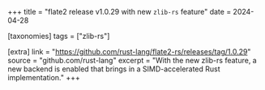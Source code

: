 +++
title = "flate2 release v1.0.29 with new `zlib-rs` feature"
date = 2024-04-28

[taxonomies]
tags = ["zlib-rs"]

[extra]
link = "https://github.com/rust-lang/flate2-rs/releases/tag/1.0.29"
source = "github.com/rust-lang"
excerpt = "With the new zlib-rs feature, a new backend is enabled that brings in a SIMD-accelerated Rust implementation."
+++